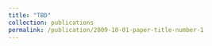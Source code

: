 ```yaml
---	
title: "TBD"	
collection: publications	
permalink: /publication/2009-10-01-paper-title-number-1	
---	
```



